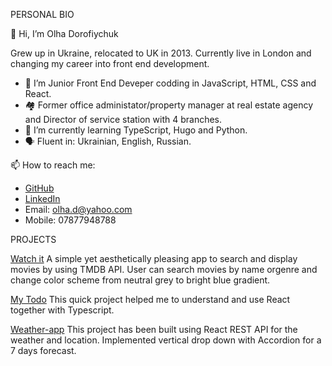 PERSONAL BIO

👋 Hi, I’m Olha Dorofiychuk

Grew up in Ukraine, relocated to UK in 2013.
Currently live in London and changing my career into front end development.

- 👀 I’m Junior Front End Deveper codding in JavaScript, HTML, CSS and React.
- 🏘️ Former office administator/property manager at real estate agency and Director of service station with 4 branches.
- 🌱 I’m currently learning TypeScript, Hugo and Python.
- 🗣 Fluent in: Ukrainian, English, Russian.



📫 How to reach me:
- [GitHub](https://github.com/OlhaDorofiychuk)
- [LinkedIn](https://www.linkedin.com/in/olha-dorofiychuk-655353178/)
- Email: olha.d@yahoo.com
- Mobile: 07877948788

PROJECTS

[Watch it](https://github.com/OlhaDorofiychuk/watch-it)
A simple yet aesthetically pleasing app to search and display movies by using TMDB API. User can search movies by name orgenre and change color scheme from neutral grey to bright blue gradient. 

[My Todo](https://github.com/OlhaDorofiychuk/typescript_todo)
This quick project helped me to understand and use React together with Typescript.

[Weather-app](https://github.com/OlhaDorofiychuk/weather-app)
This project has been built using React REST API for the weather and location. Implemented vertical drop down with Accordion for a 7 days forecast.

